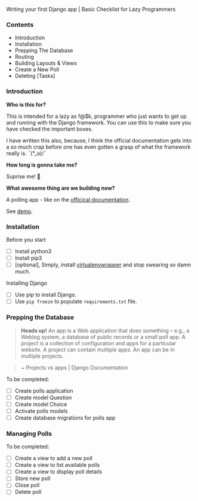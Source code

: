 Writing your first Django app | Basic Checklist for Lazy Programmers

### Contents

- Introduction
- Installation
- Prepping The Database
- Routing 
- Building Layouts & Views
- Create a New Poll
- Deleting [Tasks]

### Introduction

**Who is this for?**

This is intended for a lazy as f@$k, programmer who just wants to get up and running with the Django framework. You can use this to make sure you have checked the important boxes.

I have written this also, because, I think the official documentation gets into a so much crap before one has even gotten a grasp of what the framework really is. ¯\(°\_o)/¯


**How long is gonna take me?**

Suprise me! 🙈 

**What awesome thing are we building now?**

A polling app - like on the [officical documentation](https://docs.djangoproject.com/en/3.0/).

See [demo](https://[django_quickstart].herokuapp.com).

### Installation 

Before you start

- [ ] Install python3 
- [ ] Install pip3
- [ ] [optional], Simply, install [virtualenvwrapper](https://medium.com/the-andela-way/configuring-python-environment-with-virtualenvwrapper-8745c2895745) and stop swearing so damn much.

Installing Django

- [ ] Use pip to install Django.
- [ ] Use `pip freeze` to populate `requirements.txt` file. 

### Prepping the Database

> **Heads up!** An app is a Web application that does something – e.g., a Weblog system, a database of public records or a small poll app. A project is a collection of configuration and apps for a particular website. A project can contain multiple apps. An app can be in multiple projects.

> ~ Projects vs apps | Django Documentation

To be completed:

- [ ] Create polls application
- [ ] Create model Question
- [ ] Create model Choice
- [ ] Activate polls models
- [ ] Create database migrations for polls app

### Managing Polls

To be completed:

- [ ] Create a view to add a new poll
- [ ] Create a view to list available polls  
- [ ] Create a view to display poll details
- [ ] Store new poll 
- [ ] Close poll
- [ ] Delete poll
